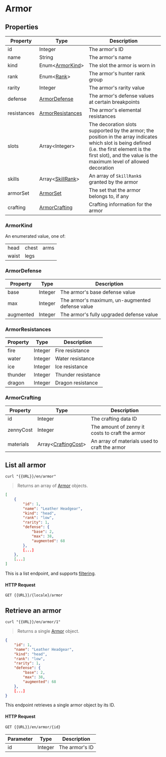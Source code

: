[Armor]: #armor
[ArmorSet]: #armor-sets
[SkillRank]: #skillrank

# Armor
## Properties
|Property|Type|Description|
|---|---|---|
|id|Integer|The armor's ID|
|name|String|The armor's name|
|kind|Enum<[ArmorKind](#armorkind)>|The slot the armor is worn in|
|rank|Enum<[Rank](#rank)>|The armor's hunter rank group|
|rarity|Integer|The armor's rarity value|
|defense|[ArmorDefense](#armordefense)|The armor's defense values at certain breakpoints|
|resistances|[ArmorResistances](#armorresistances)|The armor's elemental resistances|
|slots|Array&lt;Integer>|The decoration slots supported by the armor; the position in the array indicates which slot is being defined (i.e. the first element is the first slot), and the value is the maximum level of allowed decoration|
|skills|Array<[SkillRank]>|An array of `SkillRank`s granted by the armor|
|armorSet|[ArmorSet]|The set that the armor belongs to, if any|
|crafting|[ArmorCrafting](#armorcrafting)|Crafting information for the armor|

### ArmorKind
An enumerated value, one of:

||||
|-|-|-|
|head|chest|arms|
|waist|legs||

### ArmorDefense
|Property|Type|Description|
|---|---|---|
|base|Integer|The armor's base defense value|
|max|Integer|The armor's maximum, un-augmented defense value|
|augmented|Integer|The armor's fully upgraded defense value|

### ArmorResistances
|Property|Type|Description|
|---|---|---|
|fire|Integer|Fire resistance|
|water|Integer|Water resistance|
|ice|Integer|Ice resistance|
|thunder|Integer|Thunder resistance|
|dragon|Integer|Dragon resistance|

### ArmorCrafting
|Property|Type|Description|
|---|---|---|
|id|Integer|The crafting data ID|
|zennyCost|Integer|The amount of zenny it costs to craft the armor|
|materials|Array<[CraftingCost](#craftingcost)>|An array of materials used to craft the armor|

## List all armor
```shell
curl "{{URL}}/en/armor"
```

> Returns an array of [Armor] objects.

```json
[
    {
        "id": 1,
        "name": "Leather Headgear",
        "kind": "head",
        "rank": "low",
        "rarity": 1,
        "defense": {
            "base": 2,
            "max": 38,
            "augmented": 68
        },
        [...]
    },
    [...]
]
```

This is a list endpoint, and supports [filtering](#filtering-objects-in-the-response).

#### HTTP Request
`GET {{URL}}/{locale}/armor`

## Retrieve an armor
```shell
curl "{{URL}}/en/armor/1"
```

> Returns a single [Armor] object.

```json
{
    "id": 1,
    "name": "Leather Headgear",
    "kind": "head",
    "rank": "low",
    "rarity": 1,
    "defense": {
        "base": 2,
        "max": 38,
        "augmented": 68
    },
    [...]
}
```

This endpoint retrieves a single armor object by its ID.

#### HTTP Request
`GET {{URL}}/en/armor/{id}`

|Parameter|Type|Description|
|---|---|---|
|id|Integer|The armor's ID|